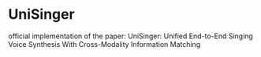 # UniSinger
official implementation of the paper: UniSinger: Unified End-to-End Singing Voice Synthesis With Cross-Modality Information Matching
